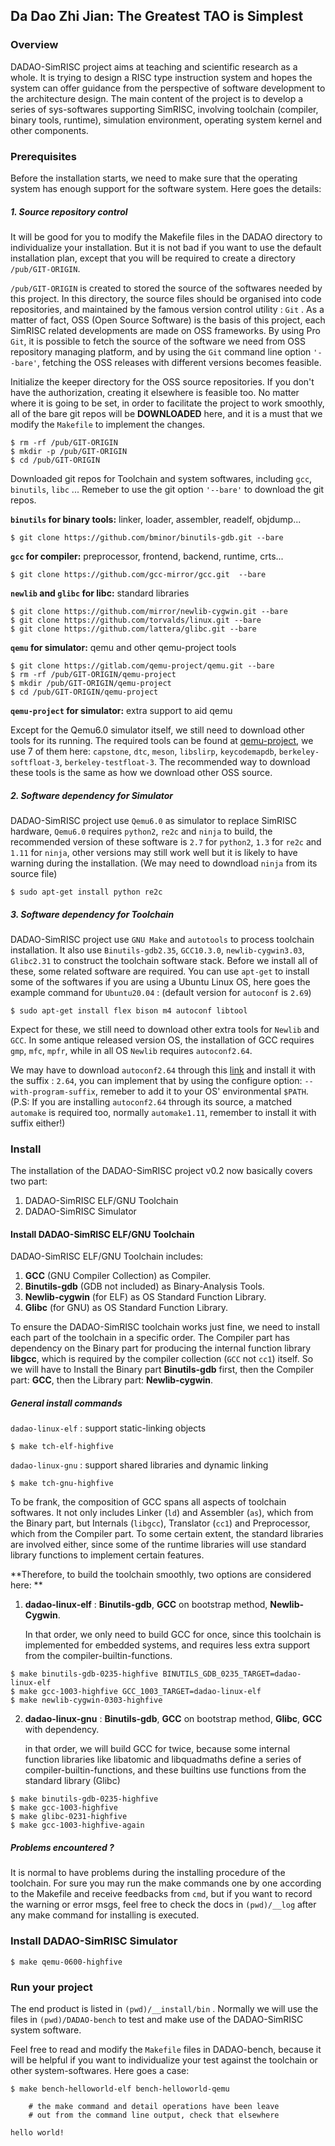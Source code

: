 ## Da Dao Zhi Jian: The Greatest TAO is Simplest

### Overview
DADAO-SimRISC project aims at teaching and scientific research as a whole. It is trying to design a RISC type instruction system and hopes the system can offer guidance from the perspective of software development to the architecture design. The main content of the project is to develop a series of sys-softwares supporting SimRISC, involving toolchain (compiler, binary tools, runtime), simulation environment, operating system kernel and other components.
### Prerequisites
Before the installation starts, we need to make sure that the operating system has enough support for the software system. Here goes the details:
##### 1. Source repository control
It will be good for you to modify the Makefile files in the DADAO directory to individualize your installation. But it is not bad if you want to use the default installation plan, except that you will be required to create a directory `/pub/GIT-ORIGIN`.

`/pub/GIT-ORIGIN` is created to stored the source of the softwares needed by this project. In this directory, the source files should be organised into code repositories, and maintained by the famous version control utility :  `Git` . As a matter of fact, OSS (Open Source Software) is the basis of this project, each SimRISC related developments are made on OSS frameworks. By using Pro `Git`, it is possible to fetch the source of the software we need from OSS repository managing platform, and by using the `Git` command line option `'--bare'`, fetching the OSS releases with different versions becomes feasible.

Initialize the keeper directory for the OSS source repositories. If you don't have the authorization, creating it elsewhere is feasible too. No matter where it is going to be set, in order to facilitate the project to work smoothly, all of the bare git repos will be **DOWNLOADED** here, and it is a must that we modify the `Makefile` to implement the changes.
```shell
$ rm -rf /pub/GIT-ORIGIN
$ mkdir -p /pub/GIT-ORIGIN
$ cd /pub/GIT-ORIGIN
```

Downloaded git repos for Toolchain and system softwares, including `gcc`, `binutils`, `libc` ... Remeber to use the git option `'--bare'` to download the git repos.

**`binutils` for binary tools:** linker, loader, assembler, readelf, objdump...
```shell
$ git clone https://github.com/bminor/binutils-gdb.git --bare
```

**`gcc` for compiler:** preprocessor, frontend, backend, runtime, crts...
```shell
$ git clone https://github.com/gcc-mirror/gcc.git  --bare
```

**`newlib` and `glibc` for libc:** standard libraries
```shell
$ git clone https://github.com/mirror/newlib-cygwin.git --bare
$ git clone https://github.com/torvalds/linux.git --bare
$ git clone https://github.com/lattera/glibc.git --bare
```

**`qemu` for simulator:** qemu and other qemu-project tools
```shell
$ git clone https://gitlab.com/qemu-project/qemu.git --bare
$ rm -rf /pub/GIT-ORIGIN/qemu-project
$ mkdir /pub/GIT-ORIGIN/qemu-project
$ cd /pub/GIT-ORIGIN/qemu-project
```

**`qemu-project` for simulator:** extra support to aid qemu

Except for the Qemu6.0 simulator itself, we still need to download other tools for its running. The required tools can be found at [qemu-project](https://gitlab.com/qemu-project), we use 7 of them here: `capstone`, `dtc`, `meson`, `libslirp`, `keycodemapdb`, `berkeley-softfloat-3`, `berkeley-testfloat-3`. The recommended way to download these tools is the same as how we download other OSS source.

##### 2. Software dependency for Simulator
DADAO-SimRISC project use `Qemu6.0` as simulator to replace SimRISC hardware, `Qemu6.0` requires `python2`, `re2c` and `ninja` to build, the recommended version of these software is `2.7` for `python2`, `1.3` for `re2c` and `1.11` for `ninja`, other versions may still work well but it is likely to have warning during the installation. (We may need to downdload  `ninja`  from its source file)
```shell
$ sudo apt-get install python re2c 
```

##### 3. Software dependency for Toolchain
DADAO-SimRISC project use `GNU Make` and `autotools` to process toolchain installation. It also use `Binutils-gdb2.35`, `GCC10.3.0`, `newlib-cygwin3.03`, `Glibc2.31` to construct the toolchain software stack. Before we install all of these, some related software are required. You can use `apt-get`  to install some of the softwares if you are using a Ubuntu Linux OS, here goes the example command for `Ubuntu20.04` : (default version for `autoconf` is `2.69`)
```shell
$ sudo apt-get install flex bison m4 autoconf libtool
```
Expect for these, we still need to download other extra tools for `Newlib` and `GCC`. In some antique released version OS, the installation of GCC requires `gmp`, `mfc`, `mpfr`, while in all OS `Newlib` requires `autoconf2.64`.

We may have to download `autoconf2.64` through this [link](https://ftp.gnu.org/gnu/autoconf) and install it with the suffix : `2.64`, you can implement that by using the configure option: `--with-program-suffix`, remeber to add it to your OS' environmental `$PATH`. (P.S: If you are installing `autoconf2.64` through its source, a matched `automake` is required too, normally `automake1.11`, remember to install it with suffix either!)
### Install
The installation of the DADAO-SimRISC project v0.2 now basically covers two part:
1. DADAO-SimRISC ELF/GNU Toolchain
2. DADAO-SimRISC Simulator
#### Install DADAO-SimRISC ELF/GNU Toolchain
DADAO-SimRISC ELF/GNU Toolchain includes:
1. **GCC** (GNU Compiler Collection) as Compiler.
2. **Binutils-gdb** (GDB not included) as Binary-Analysis Tools.
3. **Newlib-cygwin** (for ELF) as OS Standard Function Library.
4. **Glibc** (for GNU) as OS Standard Function Library.

To ensure the DADAO-SimRISC toolchain works just fine, we need to install each part of the toolchain in a specific order. The Compiler part has dependency on the Binary part for producing the internal function library **libgcc**, which is required by the compiler collection (`GCC` not `cc1`) itself. So we will have to Install the Binary part **Binutils-gdb** first, then the Compiler part: **GCC**, then the Library part: **Newlib-cygwin**.

##### General install commands
`dadao-linux-elf` : support static-linking objects 
```shell
$ make tch-elf-highfive
```

`dadao-linux-gnu` : support shared libraries and dynamic linking 
```shell
$ make tch-gnu-highfive
```

To be frank, the composition of GCC spans all aspects of toolchain softwares. It not only includes Linker (`ld`) and Assembler (`as`), which from the Binary part, but Internals (`libgcc`), Translator (`cc1`) and Preprocessor, which from the Compiler part. To some certain extent, the standard libraries are involved either, since some of the runtime libraries will use standard library functions to implement certain features. 

**Therefore, to build the toolchain smoothly, two options are considered here: **

1. **dadao-linux-elf** : **Binutils-gdb**, **GCC** on bootstrap method, **Newlib-Cygwin**.

	In that order, we only need to build GCC for once, since this toolchain is implemented for embedded systems, and requires less extra support from the compiler-builtin-functions.

```shell
$ make binutils-gdb-0235-highfive BINUTILS_GDB_0235_TARGET=dadao-linux-elf
$ make gcc-1003-highfive GCC_1003_TARGET=dadao-linux-elf
$ make newlib-cygwin-0303-highfive
```

2. **dadao-linux-gnu** :  **Binutils-gdb**, **GCC** on bootstrap method, **Glibc**, **GCC** with dependency. 

	in that order, we will build GCC for twice, because some internal function libraries like libatomic and libquadmaths define a series of compiler-builtin-functions, and these builtins use functions from the standard library (Glibc)

```shell
$ make binutils-gdb-0235-highfive
$ make gcc-1003-highfive
$ make glibc-0231-highfive
$ make gcc-1003-highfive-again
```

##### Problems encountered ?
It is normal to have problems during the installing procedure of the toolchain. For sure you may run the make commands one by one according to the Makefile and receive feedbacks from `cmd`,  but if you want to record the warning or error msgs, feel free to check the docs in `(pwd)/__log`  after any make command for installing is executed.
### Install DADAO-SimRISC Simulator
```shell
$ make qemu-0600-highfive
```
### Run your project
The end product is listed in `(pwd)/__install/bin` . Normally we will use the files in `(pwd)/DADAO-bench`  to test and make use of the DADAO-SimRISC system software.

Feel free to read and modify the `Makefile` files in DADAO-bench, because it will be helpful if you want to individualize your test against the toolchain or other system-softwares. Here goes a case:

```shell
$ make bench-helloworld-elf bench-helloworld-qemu

	# the make command and detail operations have been leave
	# out from the command line output, check that elsewhere

hello world!
```

